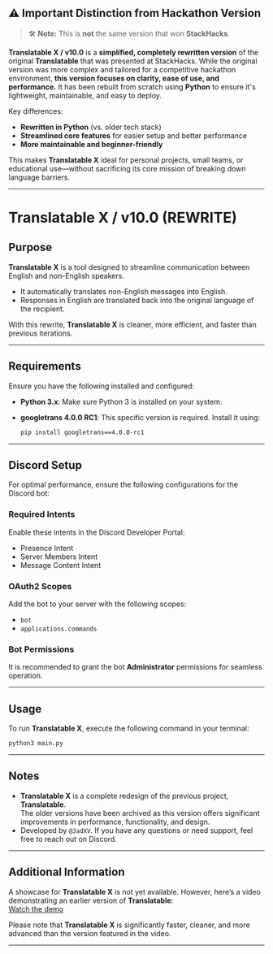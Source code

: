 ## ⚠️ Important Distinction from Hackathon Version

> 🛠️ **Note:** This is **not** the same version that won **StackHacks**.

**Translatable X / v10.0** is a **simplified, completely rewritten version** of the original **Translatable** that was presented at StackHacks. While the original version was more complex and tailored for a competitive hackathon environment, **this version focuses on clarity, ease of use, and performance.** It has been rebuilt from scratch using **Python** to ensure it's lightweight, maintainable, and easy to deploy.

Key differences:

* **Rewritten in Python** (vs. older tech stack)
* **Streamlined core features** for easier setup and better performance
* **More maintainable and beginner-friendly**

This makes **Translatable X** ideal for personal projects, small teams, or educational use—without sacrificing its core mission of breaking down language barriers.

---

# Translatable X / v10.0 (REWRITE)

## Purpose
**Translatable X** is a tool designed to streamline communication between English and non-English speakers.  
- It automatically translates non-English messages into English.  
- Responses in English are translated back into the original language of the recipient.

With this rewrite, **Translatable X** is cleaner, more efficient, and faster than previous iterations.

---

## Requirements
Ensure you have the following installed and configured:  
- **Python 3.x**: Make sure Python 3 is installed on your system.  
- **googletrans 4.0.0 RC1**: This specific version is required. Install it using:
    
  ```bash
  pip install googletrans==4.0.0-rc1
  ```

---

## Discord Setup
For optimal performance, ensure the following configurations for the Discord bot:  

### Required Intents  
Enable these intents in the Discord Developer Portal:  
- Presence Intent  
- Server Members Intent  
- Message Content Intent  

### OAuth2 Scopes  
Add the bot to your server with the following scopes:  
- `bot`  
- `applications.commands`  

### Bot Permissions  
It is recommended to grant the bot **Administrator** permissions for seamless operation.

---

## Usage
To run **Translatable X**, execute the following command in your terminal:  
```bash
python3 main.py
```

---

## Notes
- **Translatable X** is a complete redesign of the previous project, **Translatable**.  
  The older versions have been archived as this version offers significant improvements in performance, functionality, and design.  
- Developed by `@JadXV`. If you have any questions or need support, feel free to reach out on Discord.

---

## Additional Information
A showcase for **Translatable X** is not yet available. However, here’s a video demonstrating an earlier version of **Translatable**:  
[Watch the demo](https://youtu.be/9UbhFUdhZGI)  

Please note that **Translatable X** is significantly faster, cleaner, and more advanced than the version featured in the video.

---
